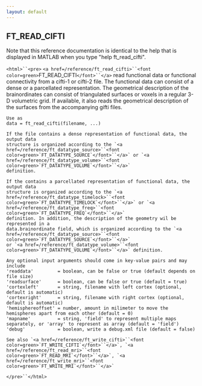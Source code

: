 ```yaml
---
layout: default
---
```


##  FT_READ_CIFTI

Note that this reference documentation is identical to the help that is displayed in MATLAB when you type "help ft_read_cifti".

`<html>``<pre>`
    `<a href=/reference/ft_read_cifti>``<font color=green>`FT_READ_CIFTI`</font>``</a>` read functional data or functional connectivity from a cifti-1 or
    cifti-2 file. The functional data can consist of a dense or a parcellated
    representation. The geometrical description of the brainordinates can consist of
    triangulated surfaces or voxels in a regular 3-D volumetric grid. If available,
    it also reads the geometrical description of the surfaces from the accompanying
    gifti files.
 
    Use as
    data = ft_read_cifti(filename, ...)
 
    If the file contains a dense representation of functional data, the output data
    structure is organized according to the `<a href=/reference/ft_datatype_source>``<font color=green>`FT_DATATYPE_SOURCE`</font>``</a>` or `<a href=/reference/ft_datatype_volume>``<font color=green>`FT_DATATYPE_VOLUME`</font>``</a>`
    definition.
 
    If the contains a parcellated representation of functional data, the output data
    structure is organized according to the `<a href=/reference/ft_datatype_timelock>``<font color=green>`FT_DATATYPE_TIMELOCK`</font>``</a>` or `<a href=/reference/ft_datatype_freq>``<font color=green>`FT_DATATYPE_FREQ`</font>``</a>`
    definition. In addition, the description of the geometry wil be represented in a
    data.brainordinate field, which is organized according to the `<a href=/reference/ft_datatype_source>``<font color=green>`FT_DATATYPE_SOURCE`</font>``</a>`
    or `<a href=/reference/ft_datatype_volume>``<font color=green>`FT_DATATYPE_VOLUME`</font>``</a>` definition.
 
    Any optional input arguments should come in key-value pairs and may include
    'readdata'         = boolean, can be false or true (default depends on file size)
    'readsurface'      = boolean, can be false or true (default = true)
    'cortexleft'       = string, filename with left cortex (optional, default is automatic)
    'cortexright'      = string, filename with right cortex (optional, default is automatic)
    'hemisphereoffset' = number, amount in milimeter to move the hemispheres apart from each other (default = 0)
    'mapname'          = string, 'field' to represent multiple maps separately, or 'array' to represent as array (default = 'field')
    'debug'            = boolean, write a debug.xml file (default = false)
 
    See also `<a href=/reference/ft_write_cifti>``<font color=green>`FT_WRITE_CIFTI`</font>``</a>`, `<a href=/reference/ft_read_mri>``<font color=green>`FT_READ_MRI`</font>``</a>`, `<a href=/reference/ft_write_mri>``<font color=green>`FT_WRITE_MRI`</font>``</a>`
`</pre>``</html>`

